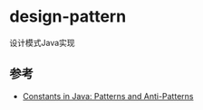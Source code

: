 # design-pattern
设计模式Java实现

## 参考

- [Constants in Java: Patterns and Anti-Patterns](https://www.baeldung.com/java-constants-good-practices)


